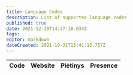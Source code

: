 ```yaml
---
title: Language Codes
description: List of supported language codes
published: true
date: 2021-12-20T14:27:18.034Z
tags:
editor: markdown
dateCreated: 2021-10-31T15:41:15.757Z
---
```


<table id="languages">
  <thead>
    <tr>
      <th style="text-align:left">Code</th>
      <th style="text-align:left">Website</th>
      <th style="text-align:left">Plėtinys</th>
      <th style="text-align:left">Presence</th>
    </tr>
  </thead>
  <tbody>
  </tbody>
</table>
